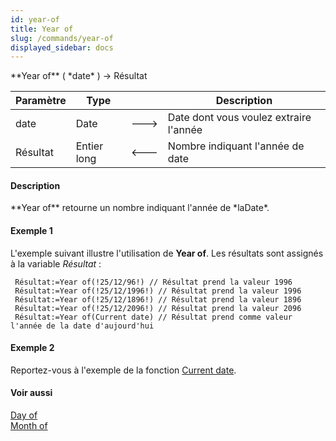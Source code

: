 ```yaml
---
id: year-of
title: Year of
slug: /commands/year-of
displayed_sidebar: docs
---
```


<!--REF #_command_.Year of.Syntax-->**Year of** ( *date* ) -> Résultat<!-- END REF-->
<!--REF #_command_.Year of.Params-->
| Paramètre | Type |  | Description |
| --- | --- | --- | --- |
| date | Date | &#x1F852; | Date dont vous voulez extraire l'année |
| Résultat | Entier long | &#x1F850; | Nombre indiquant l'année de date |

<!-- END REF-->

#### Description 

<!--REF #_command_.Year of.Summary-->**Year of** retourne un nombre indiquant l'année de *laDate*.<!-- END REF-->

#### Exemple 1 

L'exemple suivant illustre l'utilisation de **Year of**. Les résultats sont assignés à la variable *Résultat* : 

```4d
 Résultat:=Year of(!25/12/96!) // Résultat prend la valeur 1996
 Résultat:=Year of(!25/12/1996!) // Résultat prend la valeur 1996
 Résultat:=Year of(!25/12/1896!) // Résultat prend la valeur 1896
 Résultat:=Year of(!25/12/2096!) // Résultat prend la valeur 2096
 Résultat:=Year of(Current date) // Résultat prend comme valeur l'année de la date d'aujourd'hui
```

#### Exemple 2 

Reportez-vous à l'exemple de la fonction [Current date](current-date.md). 

#### Voir aussi 

[Day of](day-of.md)  
[Month of](month-of.md)  